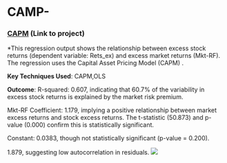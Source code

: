 # CAMP-

### [CAPM](https://github.com/PRANAVKUMAR183/CAPM) (Link to project)

*This regression output shows the relationship between excess stock returns (dependent variable: Rets_ex) and excess market returns (Mkt-RF). The regression uses the Capital Asset Pricing Model (CAPM) .

**Key Techniques Used**: CAPM,OLS

**Outcome**: R-squared: 0.607, indicating that 60.7% of the variability in excess stock returns is explained by the market risk premium.

Mkt-RF Coefficient: 1.179, implying a positive relationship between market excess returns and stock excess returns. The t-statistic (50.873) and p-value (0.000) confirm this is statistically significant.

Constant: 0.0383, though not statistically significant (p-value = 0.200).

1.879, suggesting low autocorrelation in residuals.
![](CAPM.jpeg)

